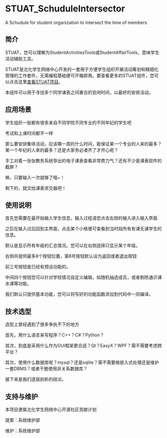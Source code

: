# STUAT_SchuduleIntersector
A Schudule for student organization to intersect the time of members

## 简介

STUAT，您可以理解为StudentActivitiesTools或StudentAffairTools，意味学生活动辅助工具。

STUAT是北化学生网络中心开发的一套用于方便学生组织开展活动筹划和精细化管理的工作套件，无需编程基础便可开箱即用。要查看更多的STUAT组件，您可以点击这里[查看STUAT项目](https://github.com/BUCTSNC/STUAT)。

本组件可以用于寻找多个同学课表之间重合的空闲时间，以最好的安排活动。

## 应用场景

学生组织一般都有很多来自不同学院不同专业的不同年纪的学生吧

考试和上课时间都不一样

那么要安排集体活动，应该哪一周的什么时间，能保证某一个专业的人来的最多？某一个年纪的人来的最多？还是大家务必凑齐了才开心呢？

手工对着一张张教务系统导出的电子课表查看非常费力气？还有不少是课表软件的截屏？

嘛，只要输入一次就够了哦~！

剩下的，就交给课表求交器吧！

## 使用说明

首先您需要在最开始输入学生信息，输入过程请您点击右侧的输入进入输入界面

之后在输入过后回到主界面，点击某个小格便可查看到当时段所有有课无课学生的信息。

默认是显示所有年级的汇总情况。您可以在右侧选择只显示某个年级。

右侧共提供最多8个按钮位置，第8号按钮默认设为返回或者退出按钮

前三号按钮是已经有预设功能的。

中间四个按钮您可以针对学校情况自定义编辑，如随机抽选成员，或者剔除通识课水课等功能。

我们默认只提供基本功能，您可以将写好的功能函数添加到代码中一同编译。

## 技术选型

选型上曾经遇到了很多争执不下的地方

首先，用什么语言来写程序？C++？C#？Python？

其次，到底是采用什么作为GUI框架更合适？Qt？EasyX？WPF？需不需要考虑跨平台？

其次，使用什么数据库呢？mysql？还是sqlite？需不需要做嵌入式处理还是维护一套DBMS？或者干脆使用非关系数据库？

接下来是我们逐层剖析的结论。

## 支持与维护

本项目隶属北化学生网络中心开源社区贡献计划

提案：系统维护部

维护：系统维护部